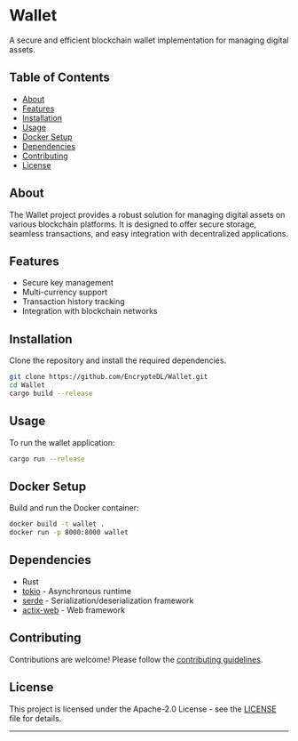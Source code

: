 # Wallet

A secure and efficient blockchain wallet implementation for managing digital assets.

## Table of Contents
- [About](#about)
- [Features](#features)
- [Installation](#installation)
- [Usage](#usage)
- [Docker Setup](#docker-setup)
- [Dependencies](#dependencies)
- [Contributing](#contributing)
- [License](#license)

## About
The Wallet project provides a robust solution for managing digital assets on various blockchain platforms. It is designed to offer secure storage, seamless transactions, and easy integration with decentralized applications.

## Features
- Secure key management
- Multi-currency support
- Transaction history tracking
- Integration with blockchain networks

## Installation
Clone the repository and install the required dependencies.

```bash
git clone https://github.com/EncrypteDL/Wallet.git
cd Wallet
cargo build --release
```

## Usage
To run the wallet application:

```bash
cargo run --release
```

## Docker Setup
Build and run the Docker container:

```bash
docker build -t wallet .
docker run -p 8000:8000 wallet
```

## Dependencies
- Rust
- [tokio](https://crates.io/crates/tokio) - Asynchronous runtime
- [serde](https://crates.io/crates/serde) - Serialization/deserialization framework
- [actix-web](https://crates.io/crates/actix-web) - Web framework

## Contributing
Contributions are welcome! Please follow the [contributing guidelines](CONTRIBUTING.md).

## License
This project is licensed under the Apache-2.0 License - see the [LICENSE](LICENSE) file for details.

---
